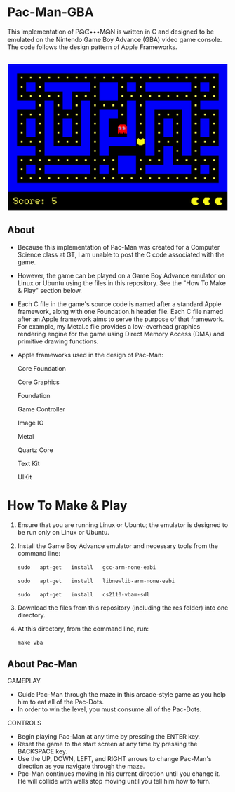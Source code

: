 # Pac-Man-GBA
This implementation of Pᗣᗧ•••MᗣN is written in C and designed to be emulated on the Nintendo Game Boy Advance (GBA) video game console.
The code follows the design pattern of Apple Frameworks.

<p align="center">
    <img src="Demo.png" width=500em>
</p>

## About
+ Because this implementation of Pac-Man was created for a Computer Science class at GT, I am unable to post the C code associated with the game.
+ However, the game can be played on a Game Boy Advance emulator on Linux or Ubuntu using the files in this repository. See the "How To Make & Play" section below.
+ Each C file in the game's source code is named after a standard Apple framework, along with one Foundation.h header file. Each C file named after an Apple framework aims to serve the purpose of that framework. For example, my Metal.c file provides a low-overhead graphics rendering engine for the game using Direct Memory Access (DMA) and primitive drawing functions.
+ Apple frameworks used in the design of Pac-Man:

  Core Foundation
  
  Core Graphics
  
  Foundation
  
  Game Controller
  
  Image IO
  
  Metal
  
  Quartz Core
  
  Text Kit
  
  UIKit


# How To Make & Play
1. Ensure that you are running Linux or Ubuntu; the emulator is designed to be run only on Linux or Ubuntu.
2. Install the Game Boy Advance emulator and necessary tools from the command line:

   `sudo   apt-get   install   gcc-arm-none-eabi`
   
   `sudo   apt-get   install   libnewlib-arm-none-eabi`
   
   `sudo   apt-get   install   cs2110-vbam-sdl`
   
3. Download the files from this repository (including the res folder) into one directory.
4. At this directory, from the command line, run:

   `make vba`


## About Pac-Man

GAMEPLAY
+ Guide Pac-Man through the maze in this arcade-style game as you help him to
  eat all of the Pac-Dots.
+ In order to win the level, you must consume all of the Pac-Dots.

CONTROLS
+ Begin playing Pac-Man at any time by pressing the ENTER key.
+ Reset the game to the start screen at any time by pressing the BACKSPACE key.
+ Use the UP, DOWN, LEFT, and RIGHT arrows to change Pac-Man's direction as you
  navigate through the maze.
+ Pac-Man continues moving in his current direction until you change it. He will
  collide with walls stop moving until you tell him how to turn.
